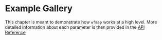 # Example Gallery

This chapter is meant to demonstrate how `wfmap` works at a high level. More detailed information about each parameter is then provided in the [API Reference](https://wfmap.ml/docstrings)
